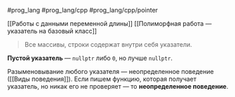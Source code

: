 #prog_lang #prog_lang/cpp #prog_lang/cpp/pointer 

[[Работы с данными переменной длины]]
[[Полиморфная работа — указатель на базовый класс]]

> Все массивы, строки содержат внутри себя указатели.

**Пустой указатель** — `nullptr` либо `0`, но лучше `nullptr`.

Разыменовывание любого указателя — неопределенное поведение ([[Виды поведения]]). Если пишем функцию, которая получает указатель, но никак его не проверяет — то **неопределенное поведение**.
